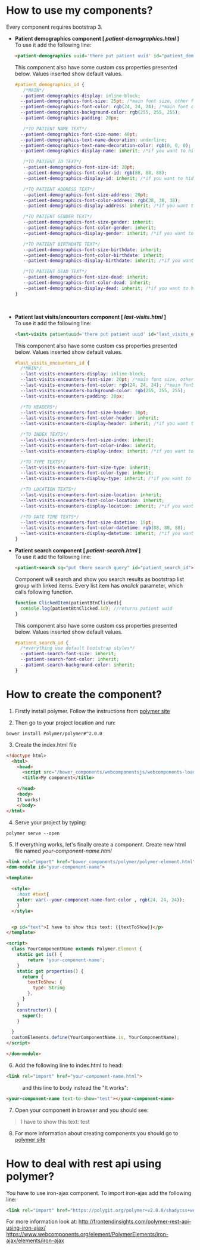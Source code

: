 # How to use my components?
Every component requires bootstrap 3.
* <b>Patient demographics component [ _patient-demographics.html_ ]</b></br>
  To use it add the following line:
  ```html
  <patient-demographics uuid='there put patient uuid' id="patient_demographics_id"></patient-demographics>
  ```
  This component also have some custom css properties presented below. Values inserted show default values.
  ```css
  #patient_demographics_id {
     /*MAIN*/
    --patient-demographics-display: inline-block;
    --patient-demographics-font-size: 25pt; /*main font size, other font size properties by "inherit" value get this value*/
    --patient-demographics-font-color: rgb(24, 24, 24); /*main font color, other font color properties by "inherit" value get this value*/
    --patient-demographics-background-color: rgb(255, 255, 255);
    --patient-demographics-padding: 20px;

     /*TO PATIENT NAME TEXT*/
    --patient-demographics-font-size-name: 40pt;
    --patient-demographics-text-name-decoration: underline;
    --patient-demographics-text-name-decoration-color: rgb(0, 0, 0);
    --patient-demographics-display-name: inherit; /*if you want to hide name text, change this property to none*/

     /*TO PATIENT ID TEXT*/
     --patient-demographics-font-size-id: 20pt;
     --patient-demographics-font-color-id: rgb(88, 88, 88);
     --patient-demographics-display-id: inherit; /*if you want to hide id text, change this property to none*/

     /*TO PATIENT ADDRESS TEXT*/
     --patient-demographics-font-size-address: 20pt;
     --patient-demographics-font-color-address: rgb(38, 38, 38);
     --patient-demographics-display-address: inherit; /*if you want to hide address text, change this property to none*/

     /*TO PATIENT GENDER TEXT*/
     --patient-demographics-font-size-gender: inherit;
     --patient-demographics-font-color-gender: inherit;
     --patient-demographics-display-gender: inherit; /*if you want to hide gender text, change this property to none*/

     /*TO PATIENT BIRTHDATE TEXT*/
     --patient-demographics-font-size-birthdate: inherit;
     --patient-demographics-font-color-birthdate: inherit;
     --patient-demographics-display-birthdate: inherit; /*if you want to hide birthdate text, change this property to none*/

     /*TO PATIENT DEAD TEXT*/
     --patient-demographics-font-size-dead: inherit;
     --patient-demographics-font-color-dead: inherit;
     --patient-demographics-display-dead: inherit; /*if you want to hide dead text, change this property to none*/
  }
  ```
  </br>
* <b>Patient last visits/encounters component [ _last-visits.html_ ]</b></br>
  To use it add the following line:
  ```html
  <last-visits patientuuid='there put patient uuid' id="last_visits_encounters_id"></last-visits>
  ```
  This component also have some custom css properties presented below. Values inserted show default values.
  ```css
  #last_visits_encounters_id {
    /*MAIN*/
    --last-visits-encounters-display: inline-block;
    --last-visits-encounters-font-size: 20pt; /*main font size, other font size properties by "inherit" value get this value*/
    --last-visits-encounters-font-color: rgb(24, 24, 24); /*main font color, other font color properties by "inherit" value get this value*/
    --last-visits-encounters-background-color: rgb(255, 255, 255);
    --last-visits-encounters-padding: 20px;

    /*TO HEADERS*/
    --last-visits-encounters-font-size-header: 30pt;
    --last-visits-encounters-font-color-header: inherit;
    --last-visits-encounters-display-header: inherit; /*if you want to hide headers, change this property to none*/

    /*TO INDEX TEXTS*/
    --last-visits-encounters-font-size-index: inherit;
    --last-visits-encounters-font-color-index: inherit;
    --last-visits-encounters-display-index: inherit; /*if you want to hide index texts, change this property to none*/

    /*TO TYPE TEXTS*/
    --last-visits-encounters-font-size-type: inherit;
    --last-visits-encounters-font-color-type: inherit;
    --last-visits-encounters-display-type: inherit; /*if you want to hide type texts, change this property to none*/

    /*TO LOCATION TEXTS*/
    --last-visits-encounters-font-size-location: inherit;
    --last-visits-encounters-font-color-location: inherit;
    --last-visits-encounters-display-location: inherit; /*if you want to hide location texts, change this property to none*/

    /*TO DATE TIME TEXTS*/
    --last-visits-encounters-font-size-datetime: 15pt;
    --last-visits-encounters-font-color-datetime: rgb(88, 88, 88);
    --last-visits-encounters-display-datetime: inherit; /*if you want to hide date time texts, change this property to none*/
  }
  ```

* <b>Patient search component [ _patient-search.html_ ]</b></br>
    To use it add the following line:
    ```html
    <patient-search sq="put there search query" id="patient_search_id"></patient-search>
    ```
    Component will search and show you search results as bootstrap list group with linked items. Every list item has _onclick_ parameter, which calls following function.
    ```javascript
    function ClickedItem(patientBtnClicked){      
      console.log(patientBtnClicked.id); //returns patient uuid
    }
    ```
    This component also have some custom css properties presented below. Values inserted show default values.
    ```css
    #patient_search_id {
      /*everything use default bootstrap styles*/
      --patient-search-font-size: inherit;
      --patient-search-font-color: inherit;
      --patient-search-background-color: inherit;      
    }
    ```
# How to create the component?

  1. Firstly install polymer. Follow the instructions from [polymer site](https://www.polymer-project.org/2.0/docs/tools/polymer-cli#install)

  2. Then go to your project location and run:
  ```
  bower install Polymer/polymer#^2.0.0
  ```

  3. Create the index.html file

  ```html
  <!doctype html>
    <html>
      <head>
        <script src="/bower_components/webcomponentsjs/webcomponents-loader.js"></script>
        <title>My component</title>

      </head>
      <body>
      It works!
      </body>
</html>
  ```

  4. Serve your project by typing:
  ```
  polymer serve --open
  ```

  5. If everything works, let's finally create a component. Create new html file named _your-component-name.html_
  ```html
<link rel="import" href="bower_components/polymer/polymer-element.html">
<dom-module id="your-component-name">

  <template>

    <style>
      :host #text{
      color: var(--your-component-name-font-color , rgb(24, 24, 24));
      }
    </style>


    <p id="text">I have to show this text: {{textToShow}}</p>
  </template>

  <script>
    class YourComponentName extends Polymer.Element {
      static get is() {
          return 'your-component-name';
      }
      static get properties() {
        return {
          textToShow: {
            type: String
          },
        }
      }
      constructor() {
        super();
      }

    }
    customElements.define(YourComponentName.is, YourComponentName);
  </script>

</dom-module>
  ```

  6. Add the following line to index.html to head:
```html
<link rel="import" href="your-component-name.html">
```
  &nbsp;&nbsp;&nbsp;&nbsp;&nbsp;&nbsp;&nbsp;&nbsp;&nbsp;&nbsp;&nbsp;and this line to body instead the "It works":
```html
<your-component-name text-to-show="test"></your-component-name>
```
  7. Open your component in browser and you should see:
  >I have to show this text: test

  8. For more information about creating components you should go to [polymer site](https://www.polymer-project.org/2.0/start/)

# How to deal with rest api using polymer?

You have to use iron-ajax component. To import iron-ajax add the following line:
```html
<link rel="import" href="https://polygit.org/polymer+v2.0.0/shadycss+webcomponents+1.0.0/components/iron-ajax/iron-ajax.html">
```
For more information look at:
http://frontendinsights.com/polymer-rest-api-using-iron-ajax/ </br>
https://www.webcomponents.org/element/PolymerElements/iron-ajax/elements/iron-ajax

